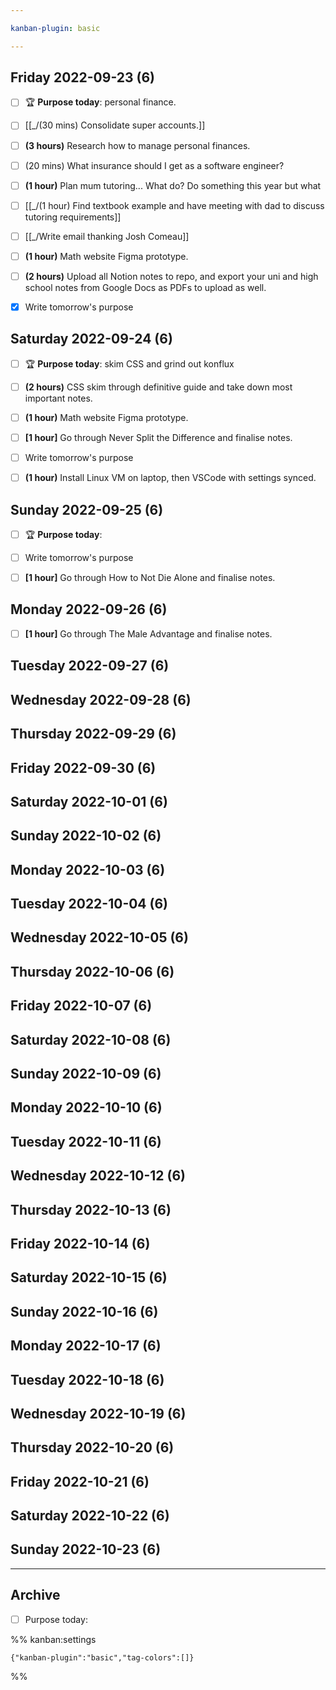 ```yaml
---

kanban-plugin: basic

---
```


## Friday 2022-09-23 (6)

- [ ] 🏆 **Purpose today**: personal finance.
- [ ] [[_/(30 mins) Consolidate super accounts.]]
- [ ] **(3 hours)** Research how to manage personal finances.
- [ ] (20 mins) What insurance should I get as a software engineer?
- [ ] **(1 hour)** Plan mum tutoring... What do? Do something this year but what
- [ ] [[_/(1 hour) Find textbook example and have meeting with dad to discuss tutoring requirements]]
- [ ] [[_/Write email thanking Josh Comeau]]
- [ ] **(1 hour)** Math website Figma prototype.
- [ ] **(2 hours)** Upload all Notion notes to repo, and export your uni and high school notes from Google Docs as PDFs to upload as well.
- [x] Write tomorrow's purpose


## Saturday 2022-09-24 (6)

- [ ] 🏆 **Purpose today**: skim CSS and grind out konflux
- [ ] **(2 hours)** CSS skim through definitive guide and take down most important notes.
- [ ] **(1 hour)** Math website Figma prototype.
- [ ] **[1 hour]** Go through Never Split the Difference and finalise notes.
- [ ] Write tomorrow's purpose
- [ ] **(1 hour)** Install Linux VM on laptop, then VSCode with settings synced.


## Sunday 2022-09-25 (6)

- [ ] 🏆 **Purpose today**:
- [ ] Write tomorrow's purpose
- [ ] **[1 hour]** Go through How to Not Die Alone and finalise notes.


## Monday 2022-09-26 (6)

- [ ] **[1 hour]** Go through The Male Advantage and finalise notes.


## Tuesday 2022-09-27 (6)



## Wednesday 2022-09-28 (6)



## Thursday 2022-09-29 (6)



## Friday 2022-09-30 (6)



## Saturday 2022-10-01 (6)



## Sunday 2022-10-02 (6)



## Monday 2022-10-03 (6)



## Tuesday 2022-10-04 (6)



## Wednesday 2022-10-05 (6)



## Thursday 2022-10-06 (6)



## Friday 2022-10-07 (6)



## Saturday 2022-10-08 (6)



## Sunday 2022-10-09 (6)



## Monday 2022-10-10 (6)



## Tuesday 2022-10-11 (6)



## Wednesday 2022-10-12 (6)



## Thursday 2022-10-13 (6)



## Friday 2022-10-14 (6)



## Saturday 2022-10-15 (6)



## Sunday 2022-10-16 (6)



## Monday 2022-10-17 (6)



## Tuesday 2022-10-18 (6)



## Wednesday 2022-10-19 (6)



## Thursday 2022-10-20 (6)



## Friday 2022-10-21 (6)



## Saturday 2022-10-22 (6)



## Sunday 2022-10-23 (6)



***

## Archive

- [ ] Purpose today:

%% kanban:settings
```
{"kanban-plugin":"basic","tag-colors":[]}
```
%%